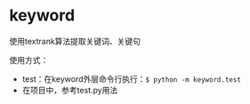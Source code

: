 # keyword
使用textrank算法提取关键词、关键句

使用方式：    
- test：在keyword外层命令行执行：`$ python -m keyword.test`
- 在项目中，参考test.py用法

